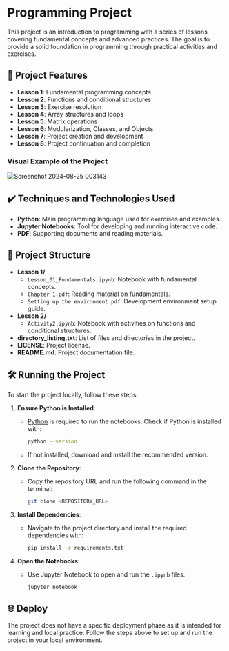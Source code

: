 # Programming Project

This project is an introduction to programming with a series of lessons covering fundamental concepts and advanced practices. The goal is to provide a solid foundation in programming through practical activities and exercises.

## 🔨 Project Features

- **Lesson 1**: Fundamental programming concepts
- **Lesson 2**: Functions and conditional structures
- **Lesson 3**: Exercise resolution
- **Lesson 4**: Array structures and loops
- **Lesson 5**: Matrix operations
- **Lesson 6**: Modularization, Classes, and Objects
- **Lesson 7**: Project creation and development
- **Lesson 8**: Project continuation and completion

### Visual Example of the Project

![Screenshot 2024-08-25 003143](https://github.com/user-attachments/assets/384b7fd3-a825-4a7e-b382-c30a398792a8)

## ✔️ Techniques and Technologies Used

- **Python**: Main programming language used for exercises and examples.
- **Jupyter Notebooks**: Tool for developing and running interactive code.
- **PDF**: Supporting documents and reading materials.

## 📁 Project Structure

- **Lesson 1/**
    - `Lesson_01_Fundamentals.ipynb`: Notebook with fundamental concepts.
    - `Chapter 1.pdf`: Reading material on fundamentals.
    - `Setting up the environment.pdf`: Development environment setup guide.
- **Lesson 2/**
    - `Activity2.ipynb`: Notebook with activities on functions and conditional structures.
- **directory_listing.txt**: List of files and directories in the project.
- **LICENSE**: Project license.
- **README.md**: Project documentation file.

## 🛠️ Running the Project

To start the project locally, follow these steps:

1. **Ensure Python is Installed**:
    - [Python](https://www.python.org/) is required to run the notebooks. Check if Python is installed with:
      ```bash
      python --version
      ```
    - If not installed, download and install the recommended version.

2. **Clone the Repository**:
    - Copy the repository URL and run the following command in the terminal:
      ```bash
      git clone <REPOSITORY_URL>
      ```

3. **Install Dependencies**:
    - Navigate to the project directory and install the required dependencies with:
      ```bash
      pip install -r requirements.txt
      ```

4. **Open the Notebooks**:
    - Use Jupyter Notebook to open and run the `.ipynb` files:
      ```bash
      jupyter notebook
      ```

## 🌐 Deploy

The project does not have a specific deployment phase as it is intended for learning and local practice. Follow the steps above to set up and run the project in your local environment.
